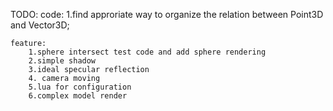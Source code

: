 TODO:
    code:
        1.find approriate way to organize the relation between Point3D and Vector3D;
    
    feature:
        1.sphere intersect test code and add sphere rendering
        2.simple shadow
        3.ideal specular reflection
        4. camera moving
        5.lua for configuration
        6.complex model render 
